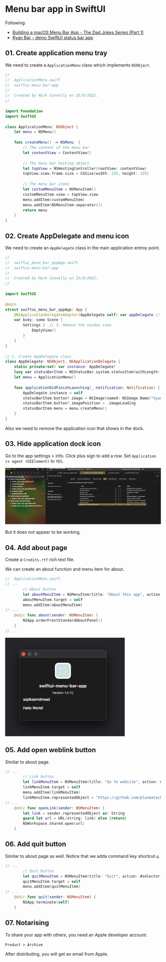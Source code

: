 # Menu bar app in SwiftUI

Following:
* [Building a macOS Menu Bar App - The Dad Jokes Series (Part 1)](https://www.youtube.com/watch?v=CuMLpnjPr2Y)
* [Kyan Bar - demo SwiftUI status bar app](https://github.com/kyan/kyan_bar)

## 01. Create application menu tray

We need to create a `ApplicationMenu` class which implements `NSObject`.

```swift
//
//  ApplicationMenu.swift
//  swiftui-menu-bar-app
//
//  Created by Mark Connelly on 25/9/2022.
//

import Foundation
import SwiftUI

class ApplicationMenu: NSObject {
    let menu = NSMenu()

    func createMenu() -> NSMenu  {
        // The content of the menu bar
        let contentView = ContentView()

        // The menu bar hosting object
        let topView = NSHostingController(rootView: contentView)
        topView.view.frame.size = CGSize(width: 225, height: 225)

        // The menu bar items
        let customMenuItem = NSMenuItem()
        customMenuItem.view = topView.view
        menu.addItem(customMenuItem)
        menu.addItem(NSMenuItem.separator())
        return menu
    }
}
```

## 02. Create AppDelegate and menu icon

We need to create an `AppDelegate` class in the main application entroy point.

```swift
//
//  swiftui_menu_bar_appApp.swift
//  swiftui-menu-bar-app
//
//  Created by Mark Connelly on 25/9/2022.
//

import SwiftUI

@main
struct swiftui_menu_bar_appApp: App {
    @NSApplicationDelegateAdaptor(AppDelegate.self) var appDelegate // 2. Add to main app
    var body: some Scene {
        Settings {  // 3. Remove the window view
            EmptyView()
        }
    }
}

// 1. Create AppDelegate class
class AppDelegate: NSObject, NSApplicationDelegate {
    static private(set) var instance: AppDelegate!
    lazy var statusBarItem = NSStatusBar.system.statusItem(withLength: NSStatusItem.variableLength)
    let menu = ApplicationMenu()

    func applicationDidFinishLaunching(_ notification: Notification) {
        AppDelegate.instance = self
        statusBarItem.button?.image = NSImage(named: NSImage.Name("kyan-logo"))
        statusBarItem.button?.imagePosition = .imageLeading
        statusBarItem.menu = menu.createMenu()
    }
}
```

Also we need to remove the application icon that shows in the dock.

## 03. Hide application dock icon

Go to the app settings > info. Click plus sign to add a row. Set `Application is agent (UIElement)` to `YES`.

![](images/2022-09-25-22-36-06.png)

But it does not appear to be working.

## 04. Add about page

Create a `Credits.rtf` rich text file.

We can create an about function and menu item for about.

```swift
//  ApplicationMenu.swift
// ...
        // About button
        let aboutMenuItem = NSMenuItem(title: "About this app", action: #selector(about), keyEquivalent: "")
        aboutMenuItem.target = self
        menu.addItem(aboutMenuItem)
// ...
    @objc func about(sender: NSMenuItem) {
        NSApp.orderFrontStandardAboutPanel()
    }
// ...
```

![](images/2022-09-25-23-12-47.png)

## 05. Add open weblink button

Similar to about page.

```swift
// ...
        // Link button
        let linkMenuItem = NSMenuItem(title: "Go to website", action: #selector(openLink), keyEquivalent: "")
        linkMenuItem.target = self
        menu.addItem(linkMenuItem)
        linkMenuItem.representedObject = "https://github.com/plasmatech8/swift-practice"
// ...
    @objc func openLink(sender: NSMenuItem) {
        let link = sender.representedObject as! String
        guard let url = URL(string: link) else {return}
        NSWorkspace.shared.open(url)
    }
```

## 06. Add quit button

Similar to about page as well. Notice that we adda command key shortcut `q`.

```swift
// ...
        // Quit button
        let quitMenuItem = NSMenuItem(title: "Quit", action: #selector(quit), keyEquivalent: "q")
        quitMenuItem.target = self
        menu.addItem(quitMenuItem)
// ...
    @objc func quit(sender: NSMenuItem) {
        NSApp.terminate(self)
    }
```

## 07. Notarising

To share your app with others, you need an Apple developer account.

`Product > Archive`

After distributing, you will get an email from Apple.
